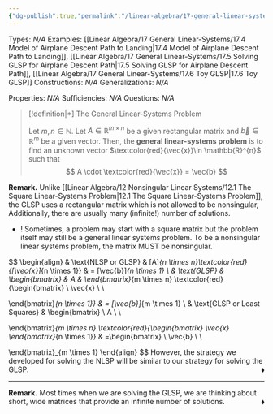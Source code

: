 ```yaml
---
{"dg-publish":true,"permalink":"/linear-algebra/17-general-linear-systems/17-1-the-general-linear-systems-problem/","tags":["Type/Definition","Topic/Linear_Algebra"]}
---
```


Types: *N/A*
Examples: [[Linear Algebra/17 General Linear-Systems/17.4 Model of Airplane Descent Path to Landing\|17.4 Model of Airplane Descent Path to Landing]], [[Linear Algebra/17 General Linear-Systems/17.5 Solving GLSP for Airplane Descent  Path\|17.5 Solving GLSP for Airplane Descent  Path]], [[Linear Algebra/17 General Linear-Systems/17.6 Toy GLSP\|17.6 Toy GLSP]]
Constructions: *N/A*
Generalizations: *N/A*

Properties: *N/A*
Sufficiencies: *N/A*
Questions: *N/A*

> [!definition|*] The General Linear-Systems Problem
> 
> Let $m, n \in \mathbb{N}$. Let $A \in \mathbb{R}^{m \times n}$ be a given rectangular matrix and $\vec{b} \in \mathbb{R}^{m }$ be a given vector. Then, the **general linear-systems problem** is to find an unknown vector $\textcolor{red}{\vec{x}}\in \mathbb{R}^{n}$ such that
> $$
> A \cdot \textcolor{red}{\vec{x}} = \vec{b}
> $$

**Remark.** Unlike [[Linear Algebra/12 Nonsingular Linear Systems/12.1 The Square Linear-Systems Problem\|12.1 The Square Linear-Systems Problem]], the GLSP uses a rectangular matrix which is not allowed to be nonsingular, Additionally, there are usually many (infinite!) number of solutions.
- ! Sometimes, a problem may start with a square matrix but the problem itself may still be a general linear systems problem. To be a nonsingular linear systems problem, the matrix MUST be nonsingular.

$$
\begin{align}
 & \text{NLSP or GLSP} & [A]_{n \times n}\textcolor{red}{[\vec{x}]_{n \times 1}}  & = [\vec{b}]_{n \times 1} \\
 & \text{GLSP} & \begin{bmatrix}
 & A & 
\end{bmatrix}_{m \times n} \textcolor{red}{\begin{bmatrix}
 \\
\vec{x} \\
 \\

\end{bmatrix}_{n \times 1}}  & = [\vec{b}]_{m \times 1} \\
 & \text{GLSP or Least Squares} & \begin{bmatrix}
 \\
A \\
 \\

\end{bmatrix}_{m \times n} \textcolor{red}{\begin{bmatrix}
\vec{x}
\end{bmatrix}_{n \times 1}}  & =\begin{bmatrix}
 \\
\vec{b} \\
 \\

\end{bmatrix}_{m \times 1}
\end{align}
$$
 However, the strategy we developed for solving the NLSP will be similar to our strategy for solving the GLSP.
 <span style='float:right;'>$\blacklozenge$</span>

---

**Remark.** Most times when we are solving the GLSP, we are thinking about short, wide matrices that provide an infinite number of solutions.
 <span style='float:right;'>$\blacklozenge$</span>
